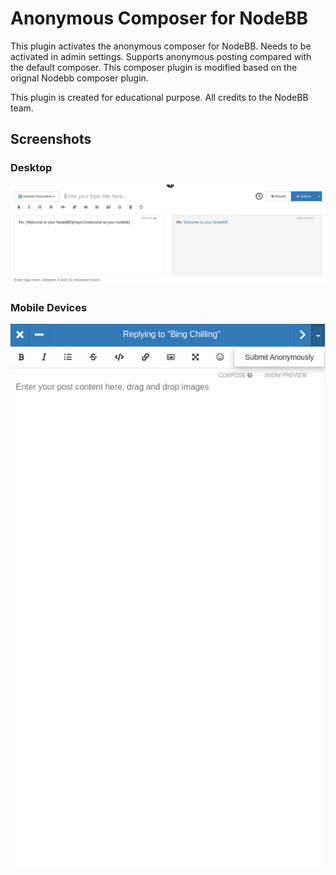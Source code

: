 # Anonymous Composer for NodeBB

This plugin activates the anonymous composer for NodeBB. Needs to be activated in admin settings. Supports anonymous posting compared with the default composer. This composer plugin is modified based on the orignal Nodebb composer plugin.

This plugin is created for educational purpose. All credits to the NodeBB team.

## Screenshots

### Desktop
![Desktop Composer](screenshots/desktop.png?raw=true)

### Mobile Devices
![Mobile Composer](screenshots/mobile.png?raw=true)
